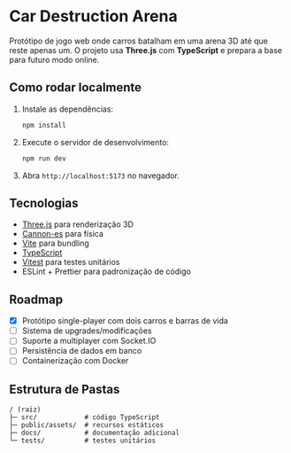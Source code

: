 # Car Destruction Arena

Protótipo de jogo web onde carros batalham em uma arena 3D até que reste apenas um. O projeto usa **Three.js** com **TypeScript** e prepara a base para futuro modo online.

## Como rodar localmente
1. Instale as dependências:
   ```bash
   npm install
   ```
2. Execute o servidor de desenvolvimento:
   ```bash
   npm run dev
   ```
3. Abra `http://localhost:5173` no navegador.

## Tecnologias
- [Three.js](https://threejs.org/) para renderização 3D
- [Cannon-es](https://github.com/pmndrs/cannon-es) para física
- [Vite](https://vitejs.dev/) para bundling
- [TypeScript](https://www.typescriptlang.org/)
- [Vitest](https://vitest.dev/) para testes unitários
- ESLint + Prettier para padronização de código

## Roadmap
- [x] Protótipo single-player com dois carros e barras de vida
- [ ] Sistema de upgrades/modificações
- [ ] Suporte a multiplayer com Socket.IO
- [ ] Persistência de dados em banco
- [ ] Containerização com Docker

## Estrutura de Pastas
```
/ (raiz)
├─ src/            # código TypeScript
├─ public/assets/  # recursos estáticos
├─ docs/           # documentação adicional
└─ tests/          # testes unitários
```
